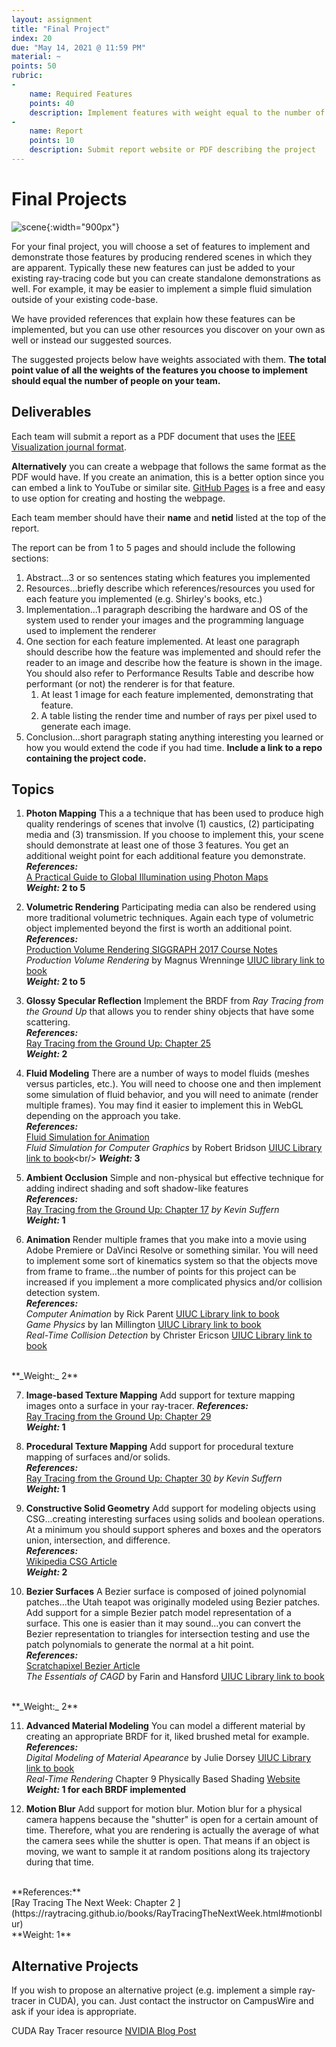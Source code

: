 ```yaml
---
layout: assignment
title: "Final Project"
index: 20
due: "May 14, 2021 @ 11:59 PM"
material: ~
points: 50
rubric:
-
    name: Required Features
    points: 40
    description: Implement features with weight equal to the number of people on the team
-
    name: Report
    points: 10
    description: Submit report website or PDF describing the project
---
```


# Final Projects

![scene](https://illinois-cs419.github.io/img/scene.jpg){:width="900px"}

For your final project, you will choose a set of features to implement and demonstrate those features by producing rendered scenes in which they are apparent. Typically these new features can just be added to your existing ray-tracing code but you can create standalone demonstrations as well. For example, it may be easier to implement a simple fluid simulation outside of your existing code-base.

We have provided references that explain how these features can be implemented, but you can use other resources you discover on your own as well or instead our suggested sources.  

The suggested projects below have weights associated with them. **The total point value of all the weights of the features you choose to implement should equal the number of people on your team.**  

## Deliverables

Each team will submit a report as a PDF document that uses the [IEEE Visualization journal format](https://tc.computer.org/vgtc/publications/journal/).

**Alternatively** you can create a webpage that follows the same format as the PDF would have. If you create an animation, this is a better option since you can embed a link to YouTube or similar site. [GitHub Pages](https://pages.github.com/) is a free and easy to use option for creating and hosting the webpage. 


Each team member should have their **name** and **netid** listed at the top of the report.

The report can be from 1 to 5 pages and should include the following sections:

1.  Abstract...3 or so sentences stating which features you implemented
2. Resources...briefly describe which references/resources you used for each feature you implemented (e.g. Shirley's books, etc.) 
3. Implementation...1 paragraph describing the hardware and OS of the system used to render your images and the programming language used to implement the renderer
4. One section for each feature implemented. At least one paragraph should describe how the feature was implemented and should refer the reader to an image and describe how the feature is shown in the image. You should also refer to Performance Results Table and describe how performant (or not) the renderer is for that feature. 
   1. At least 1 image for each feature implemented, demonstrating that feature.
   2. A table listing the render time and number of rays per pixel used to generate each image.
5. Conclusion...short paragraph stating anything interesting you learned or how you would  extend the code if you had time. 
   **Include a link to a repo containing the project code.**

## Topics

1. **Photon Mapping**
This a a technique that has been used to produce high quality renderings of scenes that involve (1) caustics, (2) participating media and (3) transmission. If you choose to implement this, your scene should demonstrate at least one of those 3 features. You get an additional weight point for each additional feature you demonstrate.<br/>
**_References:_**<br/>
[A Practical Guide to Global Illumination using Photon Maps](http://171.67.77.70/courses/cs348b-01/course8.pdf)<br/>
**_Weight:_ 2 to 5**<br/>
 
2. **Volumetric Rendering**
Participating media can also be rendered using more traditional volumetric techniques. Again each type of volumetric object implemented beyond the first is worth an additional point.<br/>
**_References:_**<br/>
[Production Volume Rendering SIGGRAPH 2017 Course Notes](https://graphics.pixar.com/library/ProductionVolumeRendering/paper.pdf)<br/>
_Production Volume Rendering_ by  Magnus Wrenninge [UIUC library link to book](https://i-share-uiu.primo.exlibrisgroup.com/discovery/fulldisplay?docid=alma99954765801405899&context=L&vid=01CARLI_UIU:CARLI_UIU&tab=LibraryCatalog&lang=en)<br/>
**_Weight:_ 2 to 5**<br/>

3. **Glossy Specular Reflection**
Implement the BRDF from _Ray Tracing from the Ground Up_ that allows you to render shiny objects that have some scattering.<br/>
**_References:_**<br/>
[Ray Tracing from the Ground Up: Chapter 25](https://i-share-uiu.primo.exlibrisgroup.com/discovery/fulldisplay?docid=alma99947038912205899&context=L&vid=01CARLI_UIU:CARLI_UIU&tab=LibraryCatalog&lang=en)<br/> 
**_Weight:_ 2**<br/>

4. **Fluid Modeling**
There are a number of ways to model fluids (meshes versus particles, etc.). You will need to choose one and then implement some simulation of fluid behavior, and you will need to animate (render multiple frames). You may find it easier to implement this in WebGL depending on the approach you take.<br/> 
**_References:_**<br/>
[Fluid Simulation for Animation](https://www.cs.ubc.ca/~rbridson/fluidsimulation/)<br/> 
_Fluid Simulation for Computer Graphics_ by Robert Bridson [UIUC Library link to book](https://i-share-uiu.primo.exlibrisgroup.com/discovery/fulldisplay?docid=alma99954765903705899&context=L&vid=01CARLI_UIU:CARLI_UIU&tab=LibraryCatalog&lang=en_)<br/>
**_Weight:_ 3**<br/>

5. **Ambient Occlusion**
Simple and non-physical but effective technique for adding indirect shading and soft shadow-like features<br/>
**_References:_**<br/>
[Ray Tracing from the Ground Up: Chapter 17](https://i-share-uiu.primo.exlibrisgroup.com/discovery/fulldisplay?docid=alma99947038912205899&context=L&vid=01CARLI_UIU:CARLI_UIU&tab=LibraryCatalog&lang=en) *by Kevin Suffern*<br/>
**_Weight:_ 1**<br/>
   
6. **Animation**
Render multiple frames that you make into a movie using Adobe Premiere or DaVinci Resolve or something similar. You will need to implement some sort of kinematics system so that the objects move from frame to frame...the number of points for this project can be increased if you implement a more complicated physics and/or collision detection system.<br/>
**_References:_**<br/>
_Computer Animation_ by Rick Parent [UIUC Library link to book](https://i-share-uiu.primo.exlibrisgroup.com/discovery/fulldisplay?docid=alma99953422012205899&context=L&vid=01CARLI_UIU:CARLI_UIU&tab=LibraryCatalog&lang=en)<br/>
_Game Physics_ by Ian Millington [UIUC Library link to book](https://i-share-uiu.primo.exlibrisgroup.com/permalink/01CARLI_UIU/gpjosq/alma99661882112205899)<br/>
_Real-Time Collision Detection_ by Christer Ericson [UIUC Library link to book](https://i-share-uiu.primo.exlibrisgroup.com/permalink/01CARLI_UIU/gpjosq/alma99704757712205899)
<br/>
**_Weight:_ 2**<br/>

7. **Image-based Texture Mapping**
Add support for texture mapping images onto a surface in your ray-tracer. 
**_References:_**<br/>
[Ray Tracing from the Ground Up: Chapter 29](https://i-share-uiu.primo.exlibrisgroup.com/discovery/fulldisplay?docid=alma99947038912205899&context=L&vid=01CARLI_UIU:CARLI_UIU&tab=LibraryCatalog&lang=en)<br/>
**_Weight:_ 1**<br/>

8. **Procedural Texture Mapping**
Add support for procedural texture mapping of surfaces and/or solids.<br/>
**_References:_**<br/>
[Ray Tracing from the Ground Up: Chapter 30](https://i-share-uiu.primo.exlibrisgroup.com/discovery/fulldisplay?docid=alma99947038912205899&context=L&vid=01CARLI_UIU:CARLI_UIU&tab=LibraryCatalog&lang=en) *by Kevin Suffern*<br/>
**_Weight:_ 1**<br/>

9. **Constructive Solid Geometry**
Add support for modeling objects using CSG...creating interesting surfaces using solids and boolean operations. At a minimum you should support spheres and boxes and the operators union, intersection, and difference.<br/>
**_References:_**<br/>
[Wikipedia CSG Article](https://en.wikipedia.org/wiki/Constructive_solid_geometry)<br/>
**_Weight:_ 2**<br/>

10. **Bezier Surfaces**
A Bezier surface is composed of joined polynomial patches...the Utah teapot was originally modeled using Bezier patches. Add support for a simple Bezier patch model representation of a surface. This one is easier than it may sound...you can convert the Bezier representation to triangles for intersection testing and use the patch polynomials to generate the normal at a hit point.<br/>
**_References:_**<br/>
[Scratchapixel Bezier Article](https://www.scratchapixel.com/lessons/advanced-rendering/bezier-curve-rendering-utah-teapot/bezier-surface)<br/>
_The Essentials of CAGD_ by Farin and Hansford [UIUC Library link to book](https://i-share-uiu.primo.exlibrisgroup.com/permalink/01CARLI_UIU/gpjosq/alma99888760512205899)
<br/>
**_Weight:_ 2**<br/>

11. **Advanced Material Modeling**
You can model a different material by creating an appropriate BRDF for it, liked brushed metal for example.<br/>
**_References:_**<br/>
_Digital Modeling of Material Apearance_ by Julie Dorsey [UIUC Library link to book](https://www-sciencedirect-com.proxy2.library.illinois.edu/book/9780122211812/digital-modeling-of-material-appearance)<br/>
_Real-Time Rendering_ Chapter 9 Physically Based Shading [Website](http://www.realtimerendering.com/#brdf)<br/>
**_Weight:_  1 for each BRDF implemented** <br/>
    
12. **Motion Blur**
Add support for motion blur. Motion blur for a physical camera happens because the "shutter" is open for a certain amount of time. Therefore, what you are rendering is actually the average of what the camera sees while the shutter is open. That means if an object is moving, we want to sample it at random positions along its trajectory during that time.
<br/>
**References:**<br/>
[Ray Tracing The Next Week: Chapter 2 ](https://raytracing.github.io/books/RayTracingTheNextWeek.html#motionblur)<br/>
**Weight: 1**<br/> 

## Alternative Projects

If you wish to propose an alternative project (e.g. implement a simple ray-tracer in CUDA), you can. Just contact the instructor on CampusWire and ask if your idea is appropriate.

CUDA Ray Tracer resource [NVIDIA Blog Post](https://developer.nvidia.com/blog/accelerated-ray-tracing-cuda/)
